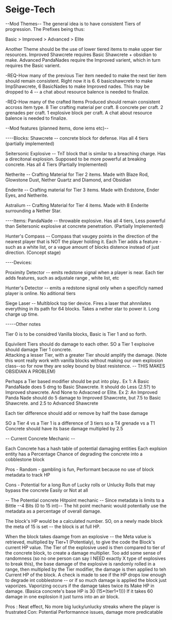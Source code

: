 Seige-Tech
==========



--Mod Themes--
The general idea is to have consistent Tiers of progression. The Prefixes being thus:

Basic > Improved > Advanced > Elite

Another Theme should be the use of lower tiered items to make upper tier resources.  Improved Shawcrete requires Basic Shawcrete + obsidian to make.  Advanced PandaNades require the Improved varient, which in turn requires the Basic
 varient.

-REQ-How many of the previous Tier item needed to make the next tier item should remain consistent. Right now it is 6. 6 basicshawcrete to make ImpShawcrete, 6 BasicNades to make Improved nades.  This may be dropped to 4 -- a chat about resource balence is needed to finalize.

-REQ-How many of the crafted Items Produced should remain consistent accross item type. 8 Tier crafting material per craft. 8 concrete per craft. 2 grenades per craft. 1 explosive block per craft. A chat about resource balence is needed to finalize.


--Mod features (planned items, done iems etc)--


----Blocks:
Shawcrete -- concrete block for defense. Has all 4 tiers (partially implemented)

Seitersonic Explosive -- TnT block that is similar to a breaching charge. Has a direcitonal explosion. Supposed to be more   powerful at breaking concrete.  Has all 4 Tiers (Partially Implemented)

Netherite -- Crafting Material for Tier 2 items. Made with Blaze Rod, Glowstone Dust, Nether Quartz and Diamond, and Obsidian

Enderite -- Crafting material for Tier 3 items. Made with Endstone, Ender Eyes, and Netherite.

Astralium -- Crafting Material for Tier 4 items. Made with 8 Enderite surrounding a Nether Star.

----Items:
PandaNade -- throwable explosive. Has all 4 tiers, Less powerful than Seitersonic explosive at concrete penetration. (Partially Implemented)

Hunter's Compass  -- Compass that vaugey points in the direction of the nearest player that is NOT the player holding it. Each Tier adds a feature - such as a white list, or a vague amount of blocks distence instead of just direction.  (Concept stage)

----Devices:

Proximity Detector -- emits redstone signal when a player is near.  Each tier adds features, such as adjustale range , white list, etc

Hunter's Detector -- emits a redstone signal only when a specificly named player is online. No aditional tiers

Siege Laser -- Multiblock top tier device. Fires a laser that ahnnilates everything in its path for 64 blocks. Takes a nether star to power it. Long charge up time.




-----Other notes

Tier 0 is to be considred Vanilla blocks, Basic is Tier 1 and so forth.

Equivilent Tiers should do damage to each other. SO a Tier 1 explsoive should damage Tier 1 concrete.  
Attacking a lesser Tier, with a greater Tier should amplify the damage. (Note this wont really work with vanilla blocks without making our own explosion class--so for now they are soley bound by blast resistence. -- THIS MAKES OBSIDIAN A PROBLEM)


Perhaps a Tier based modifier should be put into play..
Ex 1: A Basic PandaNade does 5 dmg to Basic Shawcrete. It should do Less (2.5?) to Improved shawcrete. And None to Advacned or Elite. 
Ex 2: An Improved Panda Nade should do 5 damage to Improved Shawcrete, but 7.5 to Basic Shawcrete. and 2.5 to Advanced Shawcrete

Each tier difference should add or remove by half the base damage

SO a Tier 4 vs a Tier 1 is a difference of 3 tiers so a T4 grenade vs a T1 Concrete should have its base damage multipled by 2.5


-- Current Concrete Mechanic -- 

Each Concrete has a hash table of potential damaging entities
Each explsion entity has a Percentage Chance of degrading the concrete into a cobblestone block

Pros - Random - gambling is fun, Performant because no use of block metadata to track HP

Cons - Potential for a long Run of Lucky rolls or Unlucky Rolls that may bypass the concrete Easily or Not at all

-- The Potential concrete Hitpoint mechanic --
Since metadata is limits to a Bittle --4 Bits (0 to 15 int)-- The hit point mechanic would potentially use the metadata as a percentage of overall damage.

The block's HP would be a calculated number.  SO, on a newly made block the meta of 15 is set -- the block is at full HP. 

When the block takes daamge from an explosive -- the Meta value is retrieved,  multiplied by Tier+1 (Potentialy), to give the code the Block's current HP value.  The Tier of the explosive used is then compared to tier of the concrete block,  to create a damage multiplier.  Too add some sense of randomness (so no one person can say I NEED exactly X type of explosives to break this), the base damage of the explosive is randomly rolled in a range, then multipled by the Tier modifier, the damage is then applied to teh Current HP of the block.  A check is made to see if the HP drops low enough to degrade int cobblestone -- or if so much damage is applied the block just vaporizes.  Vaporizing occurs if the damage takes twice its Make HP in damage. (Basica concrete's base HP is 30 (15*(tier1+1)))  If it takes 60 damage in one explosion it just turns into an air block.  

Pros : Neat effect, No more big lucky/unlucky streaks where the player is frustrated
Con: Potential Performannce issues, damage more predicatable











